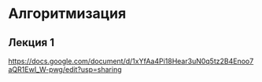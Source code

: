 # Алгоритмизация
## Лекция 1
https://docs.google.com/document/d/1xYfAa4Pi18Hear3uN0q5tz2B4Enoo7aQR1EwI_W-pwg/edit?usp=sharing
